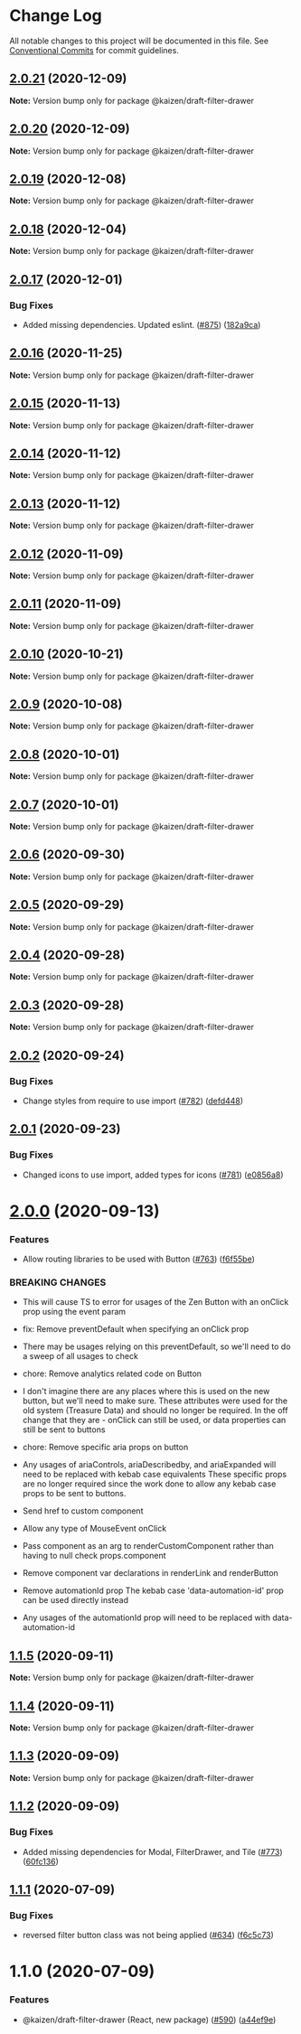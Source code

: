 # Change Log

All notable changes to this project will be documented in this file.
See [Conventional Commits](https://conventionalcommits.org) for commit guidelines.

## [2.0.21](https://github.com/cultureamp/kaizen-design-system/compare/@kaizen/draft-filter-drawer@2.0.20...@kaizen/draft-filter-drawer@2.0.21) (2020-12-09)

**Note:** Version bump only for package @kaizen/draft-filter-drawer





## [2.0.20](https://github.com/cultureamp/kaizen-design-system/compare/@kaizen/draft-filter-drawer@2.0.19...@kaizen/draft-filter-drawer@2.0.20) (2020-12-09)

**Note:** Version bump only for package @kaizen/draft-filter-drawer





## [2.0.19](https://github.com/cultureamp/kaizen-design-system/compare/@kaizen/draft-filter-drawer@2.0.18...@kaizen/draft-filter-drawer@2.0.19) (2020-12-08)

**Note:** Version bump only for package @kaizen/draft-filter-drawer





## [2.0.18](https://github.com/cultureamp/kaizen-design-system/compare/@kaizen/draft-filter-drawer@2.0.17...@kaizen/draft-filter-drawer@2.0.18) (2020-12-04)

**Note:** Version bump only for package @kaizen/draft-filter-drawer





## [2.0.17](https://github.com/cultureamp/kaizen-design-system/compare/@kaizen/draft-filter-drawer@2.0.16...@kaizen/draft-filter-drawer@2.0.17) (2020-12-01)


### Bug Fixes

* Added missing dependencies. Updated eslint. ([#875](https://github.com/cultureamp/kaizen-design-system/issues/875)) ([182a9ca](https://github.com/cultureamp/kaizen-design-system/commit/182a9cafa9cf9795dcdd936cfef7bac432d3c28f))





## [2.0.16](https://github.com/cultureamp/kaizen-design-system/compare/@kaizen/draft-filter-drawer@2.0.15...@kaizen/draft-filter-drawer@2.0.16) (2020-11-25)

**Note:** Version bump only for package @kaizen/draft-filter-drawer





## [2.0.15](https://github.com/cultureamp/kaizen-design-system/compare/@kaizen/draft-filter-drawer@2.0.14...@kaizen/draft-filter-drawer@2.0.15) (2020-11-13)

**Note:** Version bump only for package @kaizen/draft-filter-drawer





## [2.0.14](https://github.com/cultureamp/kaizen-design-system/compare/@kaizen/draft-filter-drawer@2.0.13...@kaizen/draft-filter-drawer@2.0.14) (2020-11-12)

**Note:** Version bump only for package @kaizen/draft-filter-drawer





## [2.0.13](https://github.com/cultureamp/kaizen-design-system/compare/@kaizen/draft-filter-drawer@2.0.12...@kaizen/draft-filter-drawer@2.0.13) (2020-11-12)

**Note:** Version bump only for package @kaizen/draft-filter-drawer





## [2.0.12](https://github.com/cultureamp/kaizen-design-system/compare/@kaizen/draft-filter-drawer@2.0.11...@kaizen/draft-filter-drawer@2.0.12) (2020-11-09)

**Note:** Version bump only for package @kaizen/draft-filter-drawer





## [2.0.11](https://github.com/cultureamp/kaizen-design-system/compare/@kaizen/draft-filter-drawer@2.0.10...@kaizen/draft-filter-drawer@2.0.11) (2020-11-09)

**Note:** Version bump only for package @kaizen/draft-filter-drawer





## [2.0.10](https://github.com/cultureamp/kaizen-design-system/compare/@kaizen/draft-filter-drawer@2.0.9...@kaizen/draft-filter-drawer@2.0.10) (2020-10-21)

**Note:** Version bump only for package @kaizen/draft-filter-drawer





## [2.0.9](https://github.com/cultureamp/kaizen-design-system/compare/@kaizen/draft-filter-drawer@2.0.8...@kaizen/draft-filter-drawer@2.0.9) (2020-10-08)

**Note:** Version bump only for package @kaizen/draft-filter-drawer





## [2.0.8](https://github.com/cultureamp/kaizen-design-system/compare/@kaizen/draft-filter-drawer@2.0.7...@kaizen/draft-filter-drawer@2.0.8) (2020-10-01)

**Note:** Version bump only for package @kaizen/draft-filter-drawer





## [2.0.7](https://github.com/cultureamp/kaizen-design-system/compare/@kaizen/draft-filter-drawer@2.0.6...@kaizen/draft-filter-drawer@2.0.7) (2020-10-01)

**Note:** Version bump only for package @kaizen/draft-filter-drawer





## [2.0.6](https://github.com/cultureamp/kaizen-design-system/compare/@kaizen/draft-filter-drawer@2.0.5...@kaizen/draft-filter-drawer@2.0.6) (2020-09-30)

**Note:** Version bump only for package @kaizen/draft-filter-drawer





## [2.0.5](https://github.com/cultureamp/kaizen-design-system/compare/@kaizen/draft-filter-drawer@2.0.4...@kaizen/draft-filter-drawer@2.0.5) (2020-09-29)

**Note:** Version bump only for package @kaizen/draft-filter-drawer





## [2.0.4](https://github.com/cultureamp/kaizen-design-system/compare/@kaizen/draft-filter-drawer@2.0.3...@kaizen/draft-filter-drawer@2.0.4) (2020-09-28)

**Note:** Version bump only for package @kaizen/draft-filter-drawer





## [2.0.3](https://github.com/cultureamp/kaizen-design-system/compare/@kaizen/draft-filter-drawer@2.0.2...@kaizen/draft-filter-drawer@2.0.3) (2020-09-28)

**Note:** Version bump only for package @kaizen/draft-filter-drawer





## [2.0.2](https://github.com/cultureamp/kaizen-design-system/compare/@kaizen/draft-filter-drawer@2.0.1...@kaizen/draft-filter-drawer@2.0.2) (2020-09-24)


### Bug Fixes

* Change styles from require to use import ([#782](https://github.com/cultureamp/kaizen-design-system/issues/782)) ([defd448](https://github.com/cultureamp/kaizen-design-system/commit/defd4483faa3459d9af48e272c63656798008a28))





## [2.0.1](https://github.com/cultureamp/kaizen-design-system/compare/@kaizen/draft-filter-drawer@2.0.0...@kaizen/draft-filter-drawer@2.0.1) (2020-09-23)


### Bug Fixes

* Changed icons to use import, added types for icons ([#781](https://github.com/cultureamp/kaizen-design-system/issues/781)) ([e0856a8](https://github.com/cultureamp/kaizen-design-system/commit/e0856a84e3b39d3dc1bfa910b0b973bd65e170c9))





# [2.0.0](https://github.com/cultureamp/kaizen-design-system/compare/@kaizen/draft-filter-drawer@1.1.5...@kaizen/draft-filter-drawer@2.0.0) (2020-09-13)


### Features

* Allow routing libraries to be used with Button ([#763](https://github.com/cultureamp/kaizen-design-system/issues/763)) ([f6f55be](https://github.com/cultureamp/kaizen-design-system/commit/f6f55becff90bcce3aed8c4ccf62a6a393696857))


### BREAKING CHANGES

* This will cause TS to error for usages of the Zen Button with an onClick prop using the event param

* fix: Remove preventDefault when specifying an onClick prop
* There may be usages relying on this preventDefault, so we'll need to do a sweep of all usages to check

* chore: Remove analytics related code on Button
* I don't imagine there are any places where this is used on the new button, but we'll need to make sure.
These attributes were used for the old system (Treasure Data) and should no longer be required. In the off change that they are - onClick can still be used, or data properties can still be sent to buttons

* chore: Remove specific aria props on button
* Any usages of ariaControls, ariaDescribedby, and ariaExpanded will need to be replaced with kebab case equivalents
These specific props are no longer required since the work done to allow any kebab case props to be sent to buttons.

* Send href to custom component

* Allow any type of MouseEvent onClick

* Pass component as an arg to renderCustomComponent rather than having to null check props.component

* Remove component var declarations in renderLink and renderButton

* Remove automationId prop
The kebab case 'data-automation-id' prop can be used directly instead
* Any usages of the automationId prop will need to be replaced with data-automation-id





## [1.1.5](https://github.com/cultureamp/kaizen-design-system/compare/@kaizen/draft-filter-drawer@1.1.4...@kaizen/draft-filter-drawer@1.1.5) (2020-09-11)

**Note:** Version bump only for package @kaizen/draft-filter-drawer





## [1.1.4](https://github.com/cultureamp/kaizen-design-system/compare/@kaizen/draft-filter-drawer@1.1.3...@kaizen/draft-filter-drawer@1.1.4) (2020-09-11)

**Note:** Version bump only for package @kaizen/draft-filter-drawer





## [1.1.3](https://github.com/cultureamp/kaizen-design-system/compare/@kaizen/draft-filter-drawer@1.1.2...@kaizen/draft-filter-drawer@1.1.3) (2020-09-09)

**Note:** Version bump only for package @kaizen/draft-filter-drawer





## [1.1.2](https://github.com/cultureamp/kaizen-design-system/compare/@kaizen/draft-filter-drawer@1.1.1...@kaizen/draft-filter-drawer@1.1.2) (2020-09-09)


### Bug Fixes

* Added missing dependencies for Modal, FilterDrawer, and Tile ([#773](https://github.com/cultureamp/kaizen-design-system/issues/773)) ([60fc136](https://github.com/cultureamp/kaizen-design-system/commit/60fc136e131cca15fbc5b6dcbc8953c567d8e23c))





## [1.1.1](https://github.com/cultureamp/kaizen-design-system/compare/@kaizen/draft-filter-drawer@1.1.0...@kaizen/draft-filter-drawer@1.1.1) (2020-07-09)


### Bug Fixes

* reversed filter button class was not being applied ([#634](https://github.com/cultureamp/kaizen-design-system/issues/634)) ([f6c5c73](https://github.com/cultureamp/kaizen-design-system/commit/f6c5c73c1979851664e576377b2644e6917c9f2d))





# 1.1.0 (2020-07-09)


### Features

* @kaizen/draft-filter-drawer (React, new package) ([#590](https://github.com/cultureamp/kaizen-design-system/issues/590)) ([a44ef9e](https://github.com/cultureamp/kaizen-design-system/commit/a44ef9e2efd82855412c8d334b063208bfc5be28))
